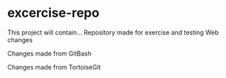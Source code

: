 # excercise-repo
This project will contain...
Repository made for exercise and testing
Web changes


Changes made from GitBash

Changes made from TortoiseGit


